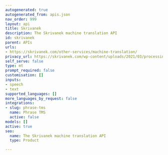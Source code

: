 ```yaml
---
autogenerated: true
autogenerated_from: apis.json
nav_order: 999
layout: api
title: Skrivanek
description: The Skrivanek machine translation API
id: skrivanek
parent: APIs
urls:
- https://skrivanek.com/other-services/machine-translation/
privacy_url: https://skrivanek.com/wp-content/uploads/2021/03/processing-and-protection-of-personal-data-in-skrivanek-0.pdf
self_serve: false
type: mt
prompt_required: false
customisation: []
inputs:
- speech
- text
supported_languages: []
more_languages_by_request: false
integrations:
- slug: phrase-tms
  name: Phrase TMS
  active: false
models: []
active: true
seo:
  name: The Skrivanek machine translation API
  type: Product

---
```


